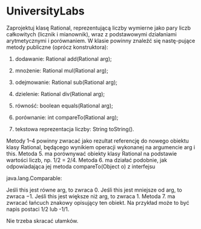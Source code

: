 # UniversityLabs

Zaprojektuj klasę Rational, reprezentującą liczby wymierne jako pary liczb całkowitych (licznik i mianownik), wraz z podstawowymi działaniami arytmetycznymi i porównaniem. W klasie powinny znaleźć się nastę-pujące metody publiczne (oprócz konstruktora):

1. dodawanie: Rational add(Rational arg);

2. mnożenie: Rational mul(Rational arg);

3. odejmowanie: Rational sub(Rational arg);

4. dzielenie: Rational div(Rational arg);

5. równość: boolean equals(Rational arg);

6. porównanie: int compareTo(Rational arg);

7. tekstowa reprezentacja liczby: String toString().

Metody 1–4 powinny zwracać jako rezultat referencję do nowego obiektu klasy Rational, będącego wynikiem operacji wykonanej na argumencie arg i this. Metoda 5. ma porównywać obiekty klasy Rational na podstawie wartości liczb, np. 1/2 = 2/4. Metoda 6. ma działać podobnie, jak odpowiadająca jej metoda compareTo(Object o) z interfejsu

java.lang.Comparable:

Jeśli this jest równe arg, to zwraca 0.
Jeśli this jest mniejsze od arg, to zwraca −1.
Jeśli this jest większe niż arg, to zwraca 1.
Metoda 7. ma zwracać łańcuch znakowy opisujący ten obiekt. Na przykład może to być napis postaci 1/2 lub -1/1.



Nie trzeba skracać ułamków.

